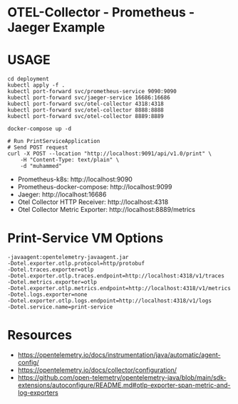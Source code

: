 
# OTEL-Collector - Prometheus - Jaeger Example

# USAGE
```
cd deployment
kubectl apply -f .
kubectl port-forward svc/prometheus-service 9090:9090
kubectl port-forward svc/jaeger-service 16686:16686
kubectl port-forward svc/otel-collector 4318:4318
kubectl port-forward svc/otel-collector 8888:8888
kubectl port-forward svc/otel-collector 8889:8889

docker-compose up -d

# Run PrintServiceApplication
# Send POST request
curl -X POST --location "http://localhost:9091/api/v1.0/print" \
    -H "Content-Type: text/plain" \
    -d "muhammed"
```

* Prometheus-k8s: http://localhost:9090
* Prometheus-docker-compose: http://localhost:9099
* Jaeger: http://localhost:16686
* Otel Collector HTTP Receiver: http://localhost:4318
* Otel Collector Metric Exporter: http://localhost:8889/metrics

# Print-Service VM Options 
```
-javaagent:opentelemetry-javaagent.jar
-Dotel.exporter.otlp.protocol=http/protobuf
-Dotel.traces.exporter=otlp
-Dotel.exporter.otlp.traces.endpoint=http://localhost:4318/v1/traces
-Dotel.metrics.exporter=otlp
-Dotel.exporter.otlp.metrics.endpoint=http://localhost:4318/v1/metrics
-Dotel.logs.exporter=none
-Dotel.exporter.otlp.logs.endpoint=http://localhost:4318/v1/logs
-Dotel.service.name=print-service
```

# Resources

* https://opentelemetry.io/docs/instrumentation/java/automatic/agent-config/
* https://opentelemetry.io/docs/collector/configuration/
* https://github.com/open-telemetry/opentelemetry-java/blob/main/sdk-extensions/autoconfigure/README.md#otlp-exporter-span-metric-and-log-exporters